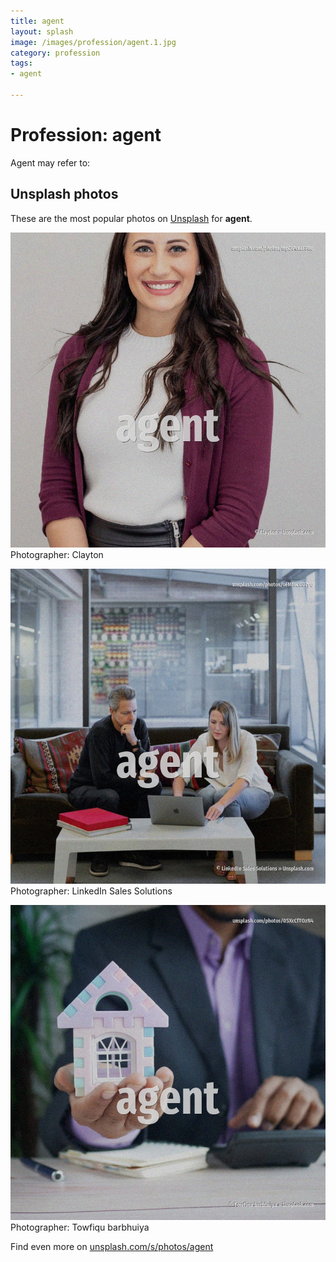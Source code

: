 ```yaml
---
title: agent
layout: splash
image: /images/profession/agent.1.jpg
category: profession
tags:
- agent

---
```

# Profession: agent

Agent may refer to:    

 
## Unsplash photos
These are the most popular photos on [Unsplash](https://unsplash.com) for **agent**.
 
![agent](/images/profession/agent.1.jpg)
Photographer:  Clayton
 
![agent](/images/profession/agent.2.jpg)
Photographer:  LinkedIn Sales Solutions
 
![agent](/images/profession/agent.3.jpg)
Photographer:  Towfiqu barbhuiya
 
Find even more on [unsplash.com/s/photos/agent](https://unsplash.com/s/photos/agent)
 

